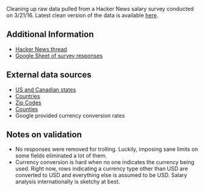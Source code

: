 Cleaning up raw data pulled from a Hacker News salary survey conducted on 3/21/16. Latest clean version of the data is available [here](https://docs.google.com/spreadsheets/d/1HgANr81Ako1AiipJYqdIKkKDz_TaFBjS-F4psmF3N6M/edit?usp=sharing).

## Additional Information

* [Hacker News thread](https://news.ycombinator.com/item?id=11331223) 
* [Google Sheet of survey responses](https://docs.google.com/spreadsheets/u/1/d/1a1Df6dg2Pby1UoNlZU2l0FEykKsQKttu7O6q7iQd2bU/htmlview?usp=sharing&sle=true)

## External data sources

* [US and Canadian states](http://statetable.com/)
* [Countries](https://mledoze.github.io/countries/)
* [Zip Codes](http://federalgovernmentzipcodes.us/)
* [Counties](http://pmatsinopoulos.github.io/blog/2014/08/29/united-states-counties-cities-csv-ruby-loading-code/)
* Google provided currency conversion rates

## Notes on validation

* No responses were removed for trolling. Luckily, imposing sane limits on some fields eliminated a lot of them.
* Currency conversion is hard when no one indicates the currency being used. Right now, rows indicating a currency type other than USD are converted to USD and everything else is assumed to be USD. Salary analysis internationally is sketchy at best.
